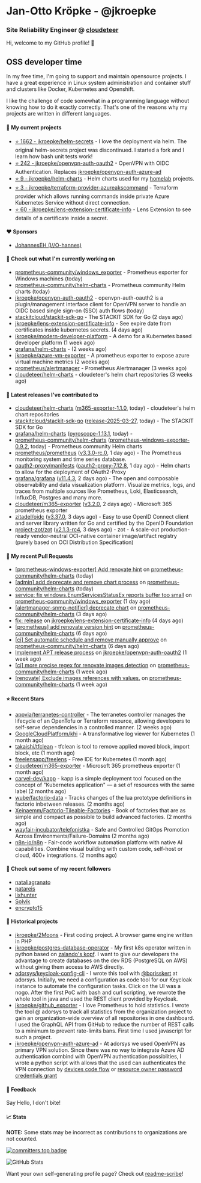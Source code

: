 # Jan-Otto Kröpke - @jkroepke
### Site Reliability Engineer @ [cloudeteer](https://cloudeteer.de/)

Hi, welcome to my GitHub profile! 👋

## OSS developer time
In my free time, I'm going to support and maintain opensource projects. I have a great experience in Linux system administration and container stuff and clusters like Docker, Kubernetes and Openshift.

I like the challenge of code somewhat in a programming language without knowing how to do it exactly correctly. That's one of the reasons why my projects are written in different languages.

#### 🌱 My current projects
- [⭐️ 1662 - jkroepke/helm-secrets](https://github.com/jkroepke/helm-secrets) - I love the deployment via helm. The original helm-secrets project was discontinued. I started a fork and I learn how bash unit tests work!
- [⭐️ 242 - jkroepke/openvpn-auth-oauth2](https://github.com/jkroepke/openvpn-auth-oauth2) - OpenVPN with OIDC Authentication. Replaces  [jkroepke/openvpn-auth-azure-ad](https://github.com/jkroepke/openvpn-auth-azure-ad) 
- [⭐️ 9 - jkroepke/helm-charts](https://github.com/jkroepke/helm-charts) - Helm charts used for my [homelab](https://github.com/jkroepke/homelab) projects.
- [⭐️ 3 - jkroepke/terraform-provider-azureakscommand](https://github.com/jkroepke/terraform-provider-azureakscommand) - Terraform provider which allows running commands inside private Azure Kubernetes Service without direct connection.
- [⭐️ 60 - jkroepke/lens-extension-certificate-info](https://github.com/jkroepke/lens-extension-certificate-info) - Lens Extension to see details of a certificate inside a secret.

#### ❤️ Sponsors

- [JohannesEH (I//O-hannes)](https://github.com/JohannesEH)


#### 👷 Check out what I'm currently working on

- [prometheus-community/windows_exporter](https://github.com/prometheus-community/windows_exporter) - Prometheus exporter for Windows machines (today)
- [prometheus-community/helm-charts](https://github.com/prometheus-community/helm-charts) - Prometheus community Helm charts (today)
- [jkroepke/openvpn-auth-oauth2](https://github.com/jkroepke/openvpn-auth-oauth2) - openvpn-auth-oauth2 is a plugin/management interface client for OpenVPN server to handle an OIDC based single sign-on (SSO) auth flows (today)
- [stackitcloud/stackit-sdk-go](https://github.com/stackitcloud/stackit-sdk-go) - The STACKIT SDK for Go (2 days ago)
- [jkroepke/lens-extension-certificate-info](https://github.com/jkroepke/lens-extension-certificate-info) - See expire date from certificates inside kubernetes secrets. (4 days ago)
- [jkroepke/modern-developer-platform](https://github.com/jkroepke/modern-developer-platform) - A demo for a Kubernetes based developer platform (1 week ago)
- [grafana/helm-charts](https://github.com/grafana/helm-charts) -  (2 weeks ago)
- [jkroepke/azure-vm-exporter](https://github.com/jkroepke/azure-vm-exporter) - A prometheus exporter to expose azure virtual machine metrics (2 weeks ago)
- [prometheus/alertmanager](https://github.com/prometheus/alertmanager) - Prometheus Alertmanager (3 weeks ago)
- [cloudeteer/helm-charts](https://github.com/cloudeteer/helm-charts) - cloudeteer's helm chart repositories (3 weeks ago)

#### 🔭 Latest releases I've contributed to

- [cloudeteer/helm-charts](https://github.com/cloudeteer/helm-charts) ([m365-exporter-1.1.0](https://github.com/cloudeteer/helm-charts/releases/tag/m365-exporter-1.1.0), today) - cloudeteer's helm chart repositories
- [stackitcloud/stackit-sdk-go](https://github.com/stackitcloud/stackit-sdk-go) ([release-2025-03-27](https://github.com/stackitcloud/stackit-sdk-go/releases/tag/release-2025-03-27), today) - The STACKIT SDK for Go
- [grafana/helm-charts](https://github.com/grafana/helm-charts) ([pyroscope-1.13.1](https://github.com/grafana/helm-charts/releases/tag/pyroscope-1.13.1), today) - 
- [prometheus-community/helm-charts](https://github.com/prometheus-community/helm-charts) ([prometheus-windows-exporter-0.9.2](https://github.com/prometheus-community/helm-charts/releases/tag/prometheus-windows-exporter-0.9.2), today) - Prometheus community Helm charts
- [prometheus/prometheus](https://github.com/prometheus/prometheus) ([v3.3.0-rc.0](https://github.com/prometheus/prometheus/releases/tag/v3.3.0-rc.0), 1 day ago) - The Prometheus monitoring system and time series database.
- [oauth2-proxy/manifests](https://github.com/oauth2-proxy/manifests) ([oauth2-proxy-7.12.8](https://github.com/oauth2-proxy/manifests/releases/tag/oauth2-proxy-7.12.8), 1 day ago) - Helm charts to allow for the deployment of OAuth2-Proxy
- [grafana/grafana](https://github.com/grafana/grafana) ([v11.4.3](https://github.com/grafana/grafana/releases/tag/v11.4.3), 2 days ago) - The open and composable observability and data visualization platform. Visualize metrics, logs, and traces from multiple sources like Prometheus, Loki, Elasticsearch, InfluxDB, Postgres and many more. 
- [cloudeteer/m365-exporter](https://github.com/cloudeteer/m365-exporter) ([v3.2.0](https://github.com/cloudeteer/m365-exporter/releases/tag/v3.2.0), 2 days ago) - Microsoft 365 prometheus exporter
- [zitadel/oidc](https://github.com/zitadel/oidc) ([v3.37.0](https://github.com/zitadel/oidc/releases/tag/v3.37.0), 3 days ago) - Easy to use OpenID Connect client and server library written for Go and certified by the OpenID Foundation
- [project-zot/zot](https://github.com/project-zot/zot) ([v2.1.3-rc4](https://github.com/project-zot/zot/releases/tag/v2.1.3-rc4), 3 days ago) - zot - A scale-out production-ready vendor-neutral OCI-native container image/artifact registry (purely based on OCI Distribution Specification)

#### 🔨 My recent Pull Requests

- [[prometheus-windows-exporter] Add renovate hint](https://github.com/prometheus-community/helm-charts/pull/5485) on [prometheus-community/helm-charts](https://github.com/prometheus-community/helm-charts) (today)
- [[admin] add deprecate and remove chart process](https://github.com/prometheus-community/helm-charts/pull/5484) on [prometheus-community/helm-charts](https://github.com/prometheus-community/helm-charts) (today)
- [service: fix windows.EnumServicesStatusEx reports buffer too small](https://github.com/prometheus-community/windows_exporter/pull/1954) on [prometheus-community/windows_exporter](https://github.com/prometheus-community/windows_exporter) (1 day ago)
- [[alertmanager-snmp-notifier] deprecate chart](https://github.com/prometheus-community/helm-charts/pull/5476) on [prometheus-community/helm-charts](https://github.com/prometheus-community/helm-charts) (3 days ago)
- [fix: release](https://github.com/jkroepke/lens-extension-certificate-info/pull/11) on [jkroepke/lens-extension-certificate-info](https://github.com/jkroepke/lens-extension-certificate-info) (4 days ago)
- [[prometheus] add renovate version hint](https://github.com/prometheus-community/helm-charts/pull/5465) on [prometheus-community/helm-charts](https://github.com/prometheus-community/helm-charts) (6 days ago)
- [[ci] Set automatic schedule and remove manually approve](https://github.com/prometheus-community/helm-charts/pull/5463) on [prometheus-community/helm-charts](https://github.com/prometheus-community/helm-charts) (6 days ago)
- [Implement APT release process](https://github.com/jkroepke/openvpn-auth-oauth2/pull/445) on [jkroepke/openvpn-auth-oauth2](https://github.com/jkroepke/openvpn-auth-oauth2) (1 week ago)
- [[ci] more precise regex for renovate images detection](https://github.com/prometheus-community/helm-charts/pull/5461) on [prometheus-community/helm-charts](https://github.com/prometheus-community/helm-charts) (1 week ago)
- [[renovate] Exclude images references with values.](https://github.com/prometheus-community/helm-charts/pull/5457) on [prometheus-community/helm-charts](https://github.com/prometheus-community/helm-charts) (1 week ago)

#### ⭐ Recent Stars

- [appvia/terranetes-controller](https://github.com/appvia/terranetes-controller) - The terranetes controller manages the lifecycle of an OpenTofu or Terraform resource, allowing developers to self-serve dependencies in a controlled manner. (2 weeks ago)
- [GoogleCloudPlatform/khi](https://github.com/GoogleCloudPlatform/khi) - A transformative log viewer for Kubernetes (1 month ago)
- [takaishi/tfclean](https://github.com/takaishi/tfclean) - tfclean is tool to remove applied moved block, import block, etc (1 month ago)
- [freelensapp/freelens](https://github.com/freelensapp/freelens) - Free IDE for Kubernetes (1 month ago)
- [cloudeteer/m365-exporter](https://github.com/cloudeteer/m365-exporter) - Microsoft 365 prometheus exporter (1 month ago)
- [carvel-dev/kapp](https://github.com/carvel-dev/kapp) - kapp is a simple deployment tool focused on the concept of "Kubernetes application" — a set of resources with the same label (2 months ago)
- [wube/factorio-data](https://github.com/wube/factorio-data) - Tracks changes of the lua prototype definitions in factorio inbetween releases. (2 months ago)
- [Xeinaemm/Factorio-Tileable-Factories](https://github.com/Xeinaemm/Factorio-Tileable-Factories) - Book of factories that are as simple and compact as possible to build advanced factories. (2 months ago)
- [wayfair-incubator/telefonistka](https://github.com/wayfair-incubator/telefonistka) - Safe and Controlled GitOps Promotion Across Environments/Failure-Domains (2 months ago)
- [n8n-io/n8n](https://github.com/n8n-io/n8n) - Fair-code workflow automation platform with native AI capabilities. Combine visual building with custom code, self-host or cloud, 400+ integrations. (2 months ago)

#### 👯 Check out some of my recent followers

- [nataliagranato](https://github.com/nataliagranato)
- [patareis](https://github.com/patareis)
- [lixhunter](https://github.com/lixhunter)
- [Solvik](https://github.com/Solvik)
- [encrypto15](https://github.com/encrypto15)

#### 📜 Historical projects
- [jkroepke/2Moons](https://github.com/jkroepke/2Moons) - First coding project. A browser game engine written in PHP
- [jkroepke/postgres-database-operator](https://github.com/jkroepke/postgres-database-operator) - My first k8s operator written in python based on [zalando's kopf](https://github.com/zalando-incubator/kopf). I want to give our developers the advantage to create databases on the dev RDS (PostgreSQL on AWS) without giving them access to AWS directly.
- [adorsys/keycloak-config-cli](https://github.com/adorsys/keycloak-config-cli) - I wrote this tool with [@borisskert](https://github.com/borisskert) at adorsys. Initially, we need a configuration as code tool for our Keycloak instance to automate the configuration tasks. Click on the UI was a nogo. After the first PoC with bash and curl scripting, we rewrote the whole tool in java and used the REST client provided by Keycloak.
- [jkroepke/github_exporter](https://github.com/jkroepke/github_exporter) - I love Prometheus to hold statistics. I wrote the tool @ adorsys to track all statistics from the organization project to gain an organization-wide overview of all repositories in one dashboard. I used the GraphQL API from GitHub to reduce the number of REST calls to a minimum to prevent rate-limits bans. First time I used javascript for such a project.
- [jkroepke/openvpn-auth-azure-ad](https://github.com/jkroepke/openvpn-auth-azure-ad) - At adorsys we used OpenVPN as primary VPN solution. Since there was no way to integrate Azure AD authentication combind with OpenVPN authentication possiblities, I wrote a python script with allows that the used can authenticates the VPN connection by [devices code flow](https://docs.microsoft.com/en-us/azure/active-directory/develop/v2-oauth2-device-code) or [resource owner password credentials grant](https://docs.microsoft.com/en-us/azure/active-directory/develop/v2-oauth-ropc)

#### 💬 Feedback

Say Hello, I don't bite!

#### 📈 Stats

**NOTE:** Some stats may be incorrect as contributions to organizations
are not counted.

[![committers.top badge](https://user-badge.committers.top/germany/jkroepke.svg)](https://user-badge.committers.top/germany/jkroepke)

![GitHub Stats](https://github-readme-stats.vercel.app/api?username=jkroepke&count_private=false&theme=tokyonight&show_icons=true)

Want your own self-generating profile page? Check out [readme-scribe](https://github.com/muesli/readme-scribe)!
